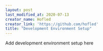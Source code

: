 ```yaml
---
layout: post
last_modified_at: 2020-07-13
creator_name: Hofled
creator_link: 'https://github.com/hofled'
title: "Development Environment Setup"
---
```


Add development environment setup here